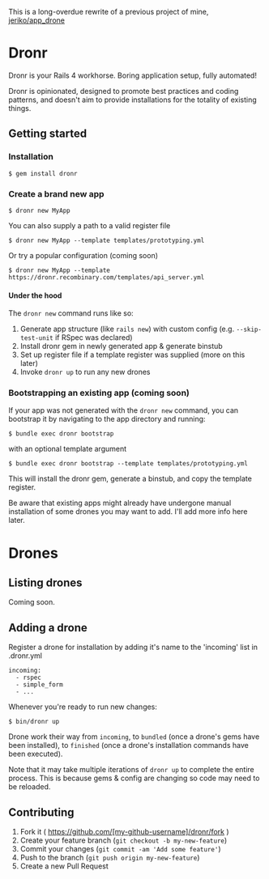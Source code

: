 This is a long-overdue rewrite of a previous project of mine, [jeriko/app_drone](https://github.com/jeriko/app_drone)

# Dronr

Dronr is your Rails 4 workhorse. Boring application setup, fully automated!

Dronr is opinionated, designed to promote best practices and coding patterns, and doesn't aim to provide installations for the totality of existing things.

## Getting started

### Installation

    $ gem install dronr

### Create a brand new app

    $ dronr new MyApp
 
You can also supply a path to a valid register file

    $ dronr new MyApp --template templates/prototyping.yml

Or try a popular configuration (coming soon)

    $ dronr new MyApp --template https://dronr.recombinary.com/templates/api_server.yml


#### Under the hood

The `dronr new` command runs like so:

1. Generate app structure (like `rails new`) with custom config (e.g. `--skip-test-unit` if RSpec was declared)
2. Install dronr gem in newly generated app & generate binstub
3. Set up register file if a template register was supplied (more on this later)
4. Invoke `dronr up` to run any new drones

### Bootstrapping an existing app (coming soon)

If your app was not generated with the `dronr new` command, you can bootstrap it by navigating to the app directory and running:

    $ bundle exec dronr bootstrap

with an optional template argument

    $ bundle exec dronr bootstrap --template templates/prototyping.yml

This will install the dronr gem, generate a binstub, and copy the template register.

Be aware that existing apps might already have undergone manual installation of some drones you may want to add. I'll add more info here later.


# Drones

## Listing drones

Coming soon.

## Adding a drone

Register a drone for installation by adding it's name to the 'incoming' list in .dronr.yml

    incoming:
      - rspec
      - simple_form
      - ...

Whenever you're ready to run new changes:

    $ bin/dronr up

Drone work their way from `incoming`, to `bundled` (once a drone's gems have been installed), to `finished` (once a drone's installation commands have been executed).

Note that it may take multiple iterations of `dronr up` to complete the entire process. This is because gems & config are changing so code may need to be reloaded.


## Contributing

1. Fork it ( https://github.com/[my-github-username]/dronr/fork )
2. Create your feature branch (`git checkout -b my-new-feature`)
3. Commit your changes (`git commit -am 'Add some feature'`)
4. Push to the branch (`git push origin my-new-feature`)
5. Create a new Pull Request
